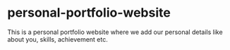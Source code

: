 # personal-portfolio-website
This is a personal portfolio website where we add our personal details like about you, skills, achievement etc.
